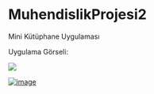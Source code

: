 # MuhendislikProjesi2
Mini Kütüphane Uygulaması

Uygulama Görseli:

<a href="https://hizliresim.com/oO9mbk"><img src="https://i.hizliresim.com/oO9mbk.png"></a>

[![image](https://i.hizliresim.com/oO9mbk.png)](https://hizliresim.com/oO9mbk)
